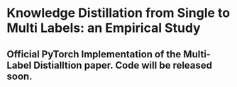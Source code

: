 # Knowledge Distillation from Single to Multi Labels: an Empirical Study
## Official PyTorch Implementation of the Multi-Label Distialltion paper. Code will be released soon.
